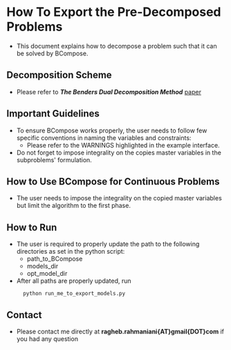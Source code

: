 # How To Export the Pre-Decomposed Problems
  - This document explains how to decompose a problem such that it can be solved by BCompose.
## Decomposition Scheme
  - Please refer to ***The Benders Dual Decomposition Method*** [paper](https://scholar.google.com/citations?user=3V2o0Q0AAAAJ&hl=en)
## Important Guidelines  
  - To ensure BCompose works properly, the user needs to follow few specific conventions in naming the variables and constraints:
    - Please refer to the WARNINGS highlighted in the example interface.
  - Do not forget to impose integrality on the copies master variables in the subproblems' formulation.
## How to Use BCompose for Continuous Problems
  - The user needs to impose the integrality on the copied master variables but limit the algorithm to the first phase.
## How to Run
  - The user is required to properly update the path to the following directories as set in the python script:
    - path_to_BCompose
    - models_dir
    - opt_model_dir
  - After all paths are properly updated, run
    ```
      python run_me_to_export_models.py
    ```
## Contact
  - Please contact me directly at **ragheb.rahmaniani{AT}gmail{DOT}com** if you had any question 
